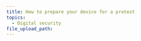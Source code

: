 ```yaml
---
title: How to prepare your device for a protest
topics:
  - Digital security
file_upload_path:
---
```



